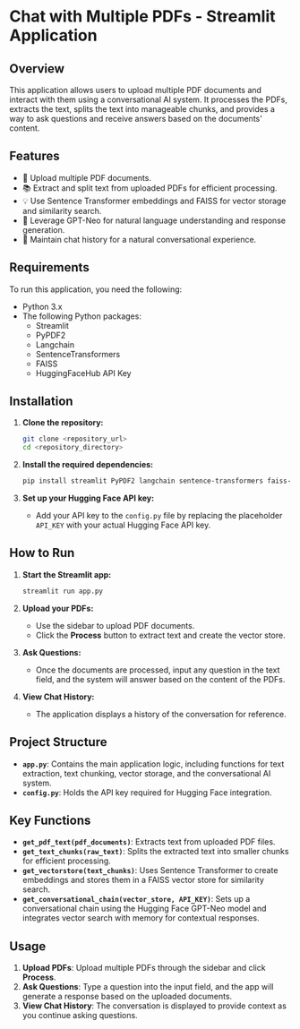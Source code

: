 # Chat with Multiple PDFs - Streamlit Application

## Overview
This application allows users to upload multiple PDF documents and interact with them using a conversational AI system. It processes the PDFs, extracts the text, splits the text into manageable chunks, and provides a way to ask questions and receive answers based on the documents' content.

## Features
- 📄 Upload multiple PDF documents.
- 📚 Extract and split text from uploaded PDFs for efficient processing.
- 💡 Use Sentence Transformer embeddings and FAISS for vector storage and similarity search.
- 🤖 Leverage GPT-Neo for natural language understanding and response generation.
- 💬 Maintain chat history for a natural conversational experience.

## Requirements

To run this application, you need the following:

- Python 3.x
- The following Python packages:
  - Streamlit
  - PyPDF2
  - Langchain
  - SentenceTransformers
  - FAISS
  - HuggingFaceHub API Key

## Installation

1. **Clone the repository:**
   ```bash
   git clone <repository_url>
   cd <repository_directory>
   ```

2. **Install the required dependencies:**
   ```bash
   pip install streamlit PyPDF2 langchain sentence-transformers faiss-cpu
   ```

3. **Set up your Hugging Face API key:**
   - Add your API key to the `config.py` file by replacing the placeholder `API_KEY` with your actual Hugging Face API key.

## How to Run

1. **Start the Streamlit app:**
   ```bash
   streamlit run app.py
   ```

2. **Upload your PDFs:**
   - Use the sidebar to upload PDF documents.
   - Click the **Process** button to extract text and create the vector store.

3. **Ask Questions:**
   - Once the documents are processed, input any question in the text field, and the system will answer based on the content of the PDFs.

4. **View Chat History:**
   - The application displays a history of the conversation for reference.

## Project Structure

- **`app.py`**: Contains the main application logic, including functions for text extraction, text chunking, vector storage, and the conversational AI system.
- **`config.py`**: Holds the API key required for Hugging Face integration.

## Key Functions

- **`get_pdf_text(pdf_documents)`**: Extracts text from uploaded PDF files.
- **`get_text_chunks(raw_text)`**: Splits the extracted text into smaller chunks for efficient processing.
- **`get_vectorstore(text_chunks)`**: Uses Sentence Transformer to create embeddings and stores them in a FAISS vector store for similarity search.
- **`get_conversational_chain(vector_store, API_KEY)`**: Sets up a conversational chain using the Hugging Face GPT-Neo model and integrates vector search with memory for contextual responses.

## Usage

1. **Upload PDFs**: Upload multiple PDFs through the sidebar and click **Process**.
2. **Ask Questions**: Type a question into the input field, and the app will generate a response based on the uploaded documents.
3. **View Chat History**: The conversation is displayed to provide context as you continue asking questions.

